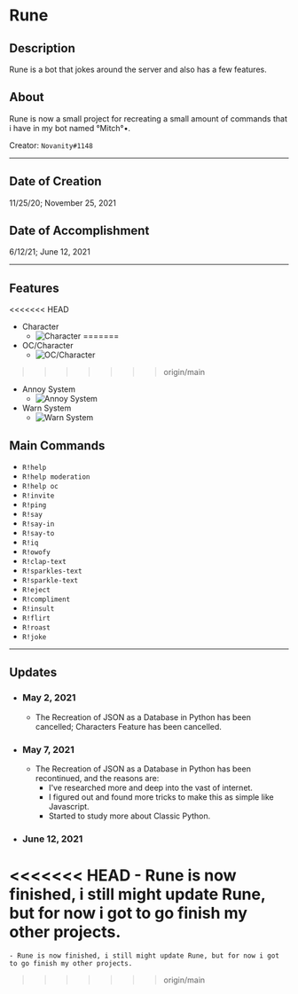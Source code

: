 # Rune

## Description
Rune is a bot that jokes around the server and also has a few features.

## About
Rune is now a small project for recreating a small amount of commands that i have in my bot named °Mitch°•.

Creator: `Novanity#1148`

- - -

## Date of Creation
11/25/20; November 25, 2021

## Date of Accomplishment
6/12/21; June 12, 2021

- - -

## Features
<<<<<<< HEAD
- Character
    - ![Character](./Assets/Character.jpg)
=======
- OC/Character
    - ![OC/Character](./Assets/OC-Character.jpg)
>>>>>>> origin/main
- Annoy System
    - ![Annoy System](./Assets/Annoy_System.jpg)
- Warn System
    - ![Warn System](./Assets/Warn_System.jpg)

## Main Commands

- `R!help`
- `R!help moderation`
- `R!help oc`
- `R!invite`
- `R!ping`
- `R!say`
- `R!say-in`
- `R!say-to`
- `R!iq`
- `R!owofy`
- `R!clap-text`
- `R!sparkles-text`
- `R!sparkle-text`
- `R!eject`
- `R!compliment`
- `R!insult`
- `R!flirt`
- `R!roast`
- `R!joke`

- - -

## Updates

- ### May 2, 2021
    - The Recreation of JSON as a Database in Python has been cancelled; Characters Feature has been cancelled.

- ### May 7, 2021
    - The Recreation of JSON as a Database in Python has been recontinued, and the reasons are:
        - I've researched more and deep into the vast of internet.
        - I figured out and found more tricks to make this as simple like Javascript.
        - Started to study more about Classic Python.

- ### June 12, 2021
<<<<<<< HEAD
    - Rune is now finished, i still might update Rune, but for now i got to go finish my other projects.
=======
    - Rune is now finished, i still might update Rune, but for now i got to go finish my other projects.
>>>>>>> origin/main
